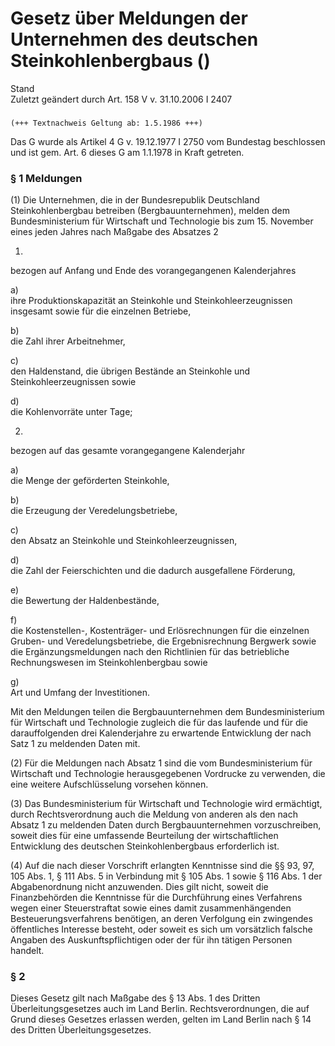Gesetz über Meldungen der Unternehmen des deutschen Steinkohlenbergbaus ()
==========================================================================

Stand  
Zuletzt geändert durch Art. 158 V v. 31.10.2006 I 2407

### 

```
(+++ Textnachweis Geltung ab: 1.5.1986 +++)
```

Das G wurde als Artikel 4 G v. 19.12.1977 I 2750 vom Bundestag beschlossen und ist gem. Art. 6 dieses G am 1.1.1978 in Kraft getreten.

### § 1 Meldungen

(1) Die Unternehmen, die in der Bundesrepublik Deutschland Steinkohlenbergbau betreiben (Bergbauunternehmen), melden dem Bundesministerium für Wirtschaft und Technologie bis zum 15. November eines jeden Jahres nach Maßgabe des Absatzes 2

1.  
bezogen auf Anfang und Ende des vorangegangenen Kalenderjahres

a)  
ihre Produktionskapazität an Steinkohle und Steinkohleerzeugnissen insgesamt sowie für die einzelnen Betriebe,

b)  
die Zahl ihrer Arbeitnehmer,

c)  
den Haldenstand, die übrigen Bestände an Steinkohle und Steinkohleerzeugnissen sowie

d)  
die Kohlenvorräte unter Tage;

2.  
bezogen auf das gesamte vorangegangene Kalenderjahr

a)  
die Menge der geförderten Steinkohle,

b)  
die Erzeugung der Veredelungsbetriebe,

c)  
den Absatz an Steinkohle und Steinkohleerzeugnissen,

d)  
die Zahl der Feierschichten und die dadurch ausgefallene Förderung,

e)  
die Bewertung der Haldenbestände,

f)  
die Kostenstellen-, Kostenträger- und Erlösrechnungen für die einzelnen Gruben- und Veredelungsbetriebe, die Ergebnisrechnung Bergwerk sowie die Ergänzungsmeldungen nach den Richtlinien für das betriebliche Rechnungswesen im Steinkohlenbergbau sowie

g)  
Art und Umfang der Investitionen.

Mit den Meldungen teilen die Bergbauunternehmen dem Bundesministerium für Wirtschaft und Technologie zugleich die für das laufende und für die darauffolgenden drei Kalenderjahre zu erwartende Entwicklung der nach Satz 1 zu meldenden Daten mit.

(2) Für die Meldungen nach Absatz 1 sind die vom Bundesministerium für Wirtschaft und Technologie herausgegebenen Vordrucke zu verwenden, die eine weitere Aufschlüsselung vorsehen können.

(3) Das Bundesministerium für Wirtschaft und Technologie wird ermächtigt, durch Rechtsverordnung auch die Meldung von anderen als den nach Absatz 1 zu meldenden Daten durch Bergbauunternehmen vorzuschreiben, soweit dies für eine umfassende Beurteilung der wirtschaftlichen Entwicklung des deutschen Steinkohlenbergbaus erforderlich ist.

(4) Auf die nach dieser Vorschrift erlangten Kenntnisse sind die §§ 93, 97, 105 Abs. 1, § 111 Abs. 5 in Verbindung mit § 105 Abs. 1 sowie § 116 Abs. 1 der Abgabenordnung nicht anzuwenden. Dies gilt nicht, soweit die Finanzbehörden die Kenntnisse für die Durchführung eines Verfahrens wegen einer Steuerstraftat sowie eines damit zusammenhängenden Besteuerungsverfahrens benötigen, an deren Verfolgung ein zwingendes öffentliches Interesse besteht, oder soweit es sich um vorsätzlich falsche Angaben des Auskunftspflichtigen oder der für ihn tätigen Personen handelt.

### § 2

Dieses Gesetz gilt nach Maßgabe des § 13 Abs. 1 des Dritten Überleitungsgesetzes auch im Land Berlin. Rechtsverordnungen, die auf Grund dieses Gesetzes erlassen werden, gelten im Land Berlin nach § 14 des Dritten Überleitungsgesetzes.
